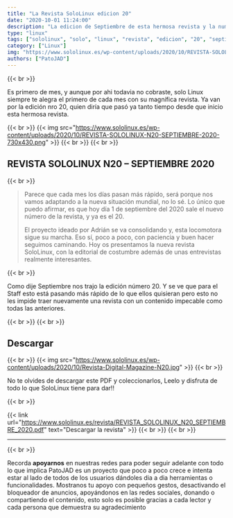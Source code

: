 ```yaml
---
title: "La Revista SoloLinux edicion 20"
date: "2020-10-01 11:24:00"
description: "La edicion de Septiembre de esta hermosa revista y la numero 20"
type: "linux"
tags: ["sololinux", "solo", "linux", "revista", "edicion", "20", "septiembre"]
category: ["Linux"]
img: "https://www.sololinux.es/wp-content/uploads/2020/10/REVISTA-SOLOLINUX-N20-SEPTIEMBRE-2020-730x430.png"
authors: ["PatoJAD"]
---
```


{{< br >}}

Es primero de mes, y aunque por ahi todavia no cobraste, solo Linux siempre te alegra el primero de cada mes con su magnífica revista. Ya van por la edición nro 20, quien diría que pasó ya tanto tiempo desde que inicio esta hermosa revista.

{{< br >}}
{{< img src="https://www.sololinux.es/wp-content/uploads/2020/10/REVISTA-SOLOLINUX-N20-SEPTIEMBRE-2020-730x430.png" >}}
{{< br >}}
{{< br >}}

## REVISTA SOLOLINUX N20 – SEPTIEMBRE 2020

{{< br >}}

> Parece que cada mes los días pasan más rápido, será porque nos vamos adaptando a la nueva situación mundial, no lo sé. Lo único que puedo afirmar, es que hoy día 1 de septiembre del 2020 sale el nuevo número de la revista, y ya es el 20.
>
> El proyecto ideado por Adrián se va consolidando y, esta locomotora sigue su marcha. Eso sí, poco a poco, con paciencia y buen hacer seguimos caminando. Hoy os presentamos la nueva revista SoloLinux, con la editorial de costumbre además de unas entrevistas realmente interesantes.

{{< br >}}

Como dije Septiembre nos trajo la edición número 20. Y se ve que para el Staff esto está pasando más rápido de lo que ellos quisieran pero esto no les impide traer nuevamente una revista con un contenido impecable como todas las anteriores.

{{< br >}}
{{< br >}}

## Descargar

{{< br >}}
{{< img src="https://www.sololinux.es/wp-content/uploads/2020/10/Revista-Digital-Magazine-N20.jpg" >}}
{{< br >}}

No te olvides de descargar este PDF y coleccionarlos, Leelo y disfruta de todo lo que SoloLinux tiene para dar!!

{{< br >}}

{{< link url="https://www.sololinux.es/revista/REVISTA_SOLOLINUX_N20_SEPTIEMBRE_2020.pdf" text="Descargar la revista" >}}
{{< br >}}
{{< br >}}

---


{{< br >}}

Recorda **apoyarnos** en nuestras redes para poder seguir adelante con todo lo que implica PatoJAD es un proyecto que poco a poco crece e intenta estar al lado de todos de los usuarios dándoles dia a dia herramientas o funcionalidades. Mostranos tu apoyo con pequeños gestos, desactivando el bloqueador de anuncios, apoyándonos en las redes sociales, donando o compartiendo el contenido, esto solo es posible gracias a cada lector y cada persona que demuestra su agradecimiento
